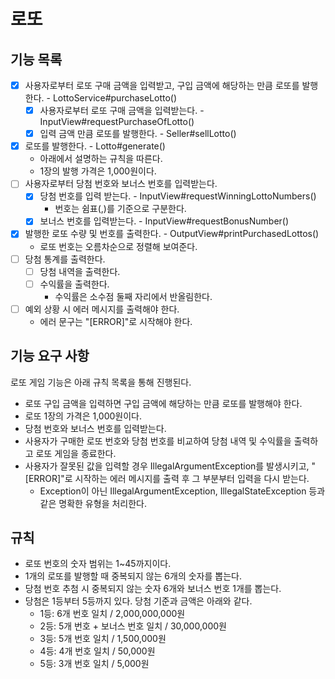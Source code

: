 # 로또

## 기능 목록
- [x] 사용자로부터 로또 구매 금액을 입력받고,
  구입 금액에 해당하는 만큼 로또를 발행한다. - LottoService#purchaseLotto()
  - [x] 사용자로부터 로또 구매 금액을 입력받는다. - InputView#requestPurchaseOfLotto()
  - [x] 입력 금액 만큼 로또를 발행한다. - Seller#sellLotto()
- [x] 로또를 발행한다. - Lotto#generate()
  - 아래에서 설명하는 규칙을 따른다.
  - 1장의 발행 가격은 1,000원이다.
- [ ] 사용자로부터 당첨 번호와 보너스 번호를 입력받는다.
  - [x] 당첨 번호를 입력 받는다. - InputView#requestWinningLottoNumbers()
    - 번호는 쉼표(,)를 기준으로 구분한다.
  - [x] 보너스 번호를 입력받는다. - InputView#requestBonusNumber()
- [x] 발행한 로또 수량 및 번호를 출력한다. - OutputView#printPurchasedLottos()
  - 로또 번호는 오름차순으로 정렬해 보여준다.
- [ ] 당첨 통계를 출력한다.
  - [ ] 당첨 내역을 출력한다.
  - [ ] 수익률을 출력한다.
    - 수익률은 소수점 둘째 자리에서 반올림한다.
- [ ] 예외 상황 시 에러 메시지를 출력해야 한다.
  - 에러 문구는 "[ERROR]"로 시작해야 한다.


## 기능 요구 사항
로또 게임 기능은 아래 규칙 목록을 통해 진행된다.
- 로또 구입 금액을 입력하면 구입 금액에 해당하는 만큼 로또를 발행해야 한다.
- 로또 1장의 가격은 1,000원이다.
- 당첨 번호와 보너스 번호를 입력받는다.
- 사용자가 구매한 로또 번호와 당첨 번호를 비교하여 당첨 내역 및 수익률을 출력하고 로또 게임을 종료한다.
- 사용자가 잘못된 값을 입력할 경우 IllegalArgumentException를 발생시키고, 
 "[ERROR]"로 시작하는 에러 메시지를 출력 후 그 부분부터 입력을 다시 받는다.
  - Exception이 아닌 
  IllegalArgumentException, 
  IllegalStateException 등과 같은 명확한 유형을 처리한다.

## 규칙
- 로또 번호의 숫자 범위는 1~45까지이다.
- 1개의 로또를 발행할 때 중복되지 않는 6개의 숫자를 뽑는다.
- 당첨 번호 추첨 시 중복되지 않는 숫자 6개와 보너스 번호 1개를 뽑는다.
- 당첨은 1등부터 5등까지 있다. 당첨 기준과 금액은 아래와 같다.
    - 1등: 6개 번호 일치 / 2,000,000,000원
    - 2등: 5개 번호 + 보너스 번호 일치 / 30,000,000원
    - 3등: 5개 번호 일치 / 1,500,000원
    - 4등: 4개 번호 일치 / 50,000원
    - 5등: 3개 번호 일치 / 5,000원